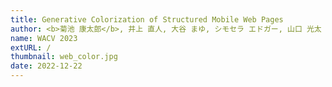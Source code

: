 ```yaml
---
title: Generative Colorization of Structured Mobile Web Pages
author: <b>菊池 康太郎</b>, 井上 直人, 大谷 まゆ, シモセラ エドガー, 山口 光太
name: WACV 2023
extURL: /
thumbnail: web_color.jpg
date: 2022-12-22
---
```

